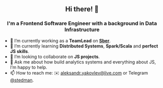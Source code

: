 <h2 align="center">Hi there! 👋</h2>
<h3 align="center">I'm a Frontend Software Engineer with a background in Data Infrastructure</h3>

- 🔭 I’m currently working as a **TeamLead** on **[Sber](https://www.sber.ru/)**.
- 🌱 I’m currently learning **Distributed Systems**, **Spark/Scala** and **perfect JS skills**.
- 👯 I’m looking to collaborate on **JS projects**.
- 💬 Ask me about how build analytics systems and everything about JS, I’m happy to help.
- 📫 How to reach me: ✉️ [aleksandr.yakovlev@live.com](mailto:aleksandr.yakovlev@live.com) or Telegram [@stedman](https://t.me/stedman).
